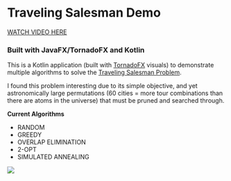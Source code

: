 # Traveling Salesman Demo

[WATCH VIDEO HERE](https://vimeo.com/278408438)

### Built with JavaFX/TornadoFX and Kotlin

This is a Kotlin application (built with [TornadoFX](https://github.com/edvin/tornadofx) visuals) to demonstrate multiple algorithms to solve the [Traveling Salesman Problem](https://en.wikipedia.org/wiki/Travelling_salesman_problem). 

I found this problem interesting due to its simple objective, and yet astronomically large permutations (60 cities = more tour combinations than there are atoms in the universe) that must be pruned and searched through. 

**Current Algorithms**

* RANDOM
* GREEDY
* OVERLAP ELIMINATION
* 2-OPT
* SIMULATED ANNEALING


![](https://i.imgur.com/SGwg9pY.png)
